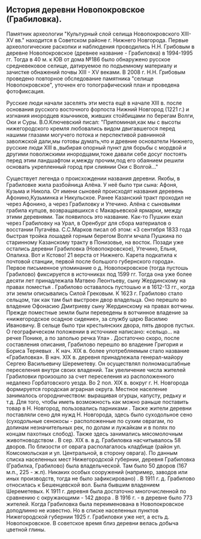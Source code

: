 ## История деревни Новопокровское (Грабиловка).

Памятник археологии "Культурный слой селища Новопокровского XIII-XV вв." находится в Советском районе г. Нижнего Новгорода. 
Первые археологические раскопки и наблюдения проводились Н.Н. Грибовым в деревне Новопокровское (древнее название - Грабиловка) 
в 1994-1995 гг. Тогда в 40 м. к ЮВ от дома №186 было обнаружено русское средневековое селище, 
датируемое по подъемному материалу и зачистке обнажений почвы XIII - XV веками. В 2008 г.
Н.Н. Грибовым проведено повторное обследование памятника "селище Новопокровское", уточнен его топографический план 
и проведена фотофиксация.

Русские люди начали заселять эти места ещё в начале XIII в. после основания русского восточного форпоста Нижний Новгород (1221 г.) 
и изгнания инородцев язычников, живших стойбищами по берегам Волги, Оки и Суры. 
В.О.Ключевский писал: "Припоминая,как мы с высоты нижегородского кремля любовались видом двигавшегося перед нашими 
глазами могучего потока и перспективой равнинной заволжской дали,мы готовы думать,что и древние основатели Нижнего,
русские люди XIII в.,выбирая опорный пункт для борьбы с мордвой и другими поволжскими инородцами,тоже давали себе 
досуг постоять перед этим ландшафтом и,между прочим,под его обаянием решили основать укрепленный город при слиянии Оки с Волгой..."

Существует легенда о происхождении названия деревни. Якобы, в Грабиловке жила разбойница Алёна. 
У неё было три сына: Афоня, Кузьма и Никола. От имени сыновей происходят названия деревень Афонино,Кузьминка и Никульское. 
Ранее Казанский тракт проходил не через Афонино, а через Грабиловку и Утечино. Алёна с сыновьями грабила купцов, 
возвращавшихся с Макарьевской ярмарки, между этими деревнями. Так появилось это название. Как-то Пушкин ехал через Грабиловку на Урал, 
в Оренбург для сбора материалов о восстании Пугачёва. С.С.Марков писал 
об этом: «3 сентября 1833 года быстрая тройка лошадей горным берегом Волги мчала Пушкина по старинному 
Казанскому тракту в Понизовье, на восток. Позади уже остались деревни Грабиловка (Новопокровское), 
Утечино, Ельня, Опалиха. Вот и Кстово! 21 верста от Нижнего. Карета подкатила к почтовой станции, 
первой после большого губернского города».
Первое письменное упоминание о д. Новопокровское (тогда пустошь Грабилово) фиксируется 
в источниках под 1599 гг. Тогда она уже более десяти лет принадлежала Матвею Леонтьеву, 
сыну Жердинскому на правах поместья . Грабилово оставалось пустошью и в 1612-13 гг., 
когда эти земли описывались Силой Грековым. К 1623 г. Грабилово стало сельцом, так как там был выстроен 
двор владельца. Оно перешло во владение Офонасию Дмитриеву сыну Жердинскому на правах вотчины. 
Прежде поместные земли были переведены в вотчинное владение за «нижегородское осадное сидение», 
за службу царю Василию Ивановичу. В сельце было три крестьянских двора, пять дворов пустых. 
О географическом положении в источнике написано: «сельцо… на речке Понике, а по заполью речка Ула» . 
Достаточно скоро, после составления описания, Грабилово перешло во владение Григория и Бориса Теряевых .
К нач. XIX в. более употребляемым стало название «Грабиловка». В нач. XIX в. деревня принадлежала генерал-майору 
Сергею Васильевичу Шереметеву. Он осуществлял полномасштабные переселения внутри своих владений. 
Так увеличение числа жителей Грабиловки произошло за счет переселения из расположенного недалеко Горбатовского уезда. 
Во 2 пол. XIX в. вокруг г. Н. Новгорода формируется городская аграрная округа. 
Местное население занималось огородничеством: выращивая огурцы, капусту, редьку и т.д. Для того, 
чтобы иметь возможность как можно раньше поставить товар в Н. Новгород, пользовались парниками . 
Также жители деревни поставляли сено для нужд Н. Новгорода, здесь было суходольное сено (суходольные сенокосы - расположенные по сухим оврагам, по долинам незначительных рек, по долам и лужайкам и в полях по концам пахотных слобод). Также здесь занимались мясомолочным животноводством .
В сер. XIX в. в д. Грабиловка насчитывалось 58 дворов. По близости от оврага располагалось кладбище 
(район ул. Комсомольская и ул. Центральной, в сторону оврага). По данным списка населенных мест Нижегородской губернии, 
деревня Грабиловка (Грабилка, Грабилово) была владельческой. Там было 50 дворов (167 м.п., 225 - ж.п). Никаких особых сооружений (например, заводов или иных производств, тогда не было зафиксировано) .
В 1911 г. д. Грабилово относилась к Бешенцевской вол. Была бывшим владением Шереметевых. К 1911 г. 
деревня была достаточно многочисленной по сравнению с окружающими - 142 двора . В 1916 г. - в деревне было 773 жителей.
Когда Грабиловка была переименована в Новопокровское доподлинно не известно. Но в списке населенных пунктов Нижегородской губернии 1925 г. Грабиловки уже нет, а есть д. Новопокровское.
В советское время близ деревни велась добыча цветной глины.

